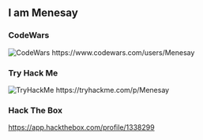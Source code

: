 ## I am Menesay

### CodeWars
<img src="https://www.codewars.com/users/Menesay/badges/large" alt="CodeWars">
https://www.codewars.com/users/Menesay

### Try Hack Me
<img src="https://tryhackme-badges.s3.amazonaws.com/Menesay.png" alt="TryHackMe">
https://tryhackme.com/p/Menesay

### Hack The Box
https://app.hackthebox.com/profile/1338299
